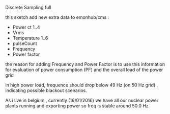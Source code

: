 Discrete Sampling full

this sketch add new extra data to emonhub/cms :
 - Power ct 1..4
 - Vrms
 - Temperature 1..6
 - pulseCount
 - Frequency
 - Power factor
 
 
 the reason for adding Frequency and Power Factor is to use this information
 for evaluation of power consumption (PF) and the overall load of the power grid
 
 in high power load, frequence should drop below 49 Hz (on 50 Hz grid) , indicating
 possible blackout scenarios.
 
 As i live in belgium , currently (16/01/2016) we have all our nuclear power plants
 running and exporting power so freq is stable around 50.0 Hz
  